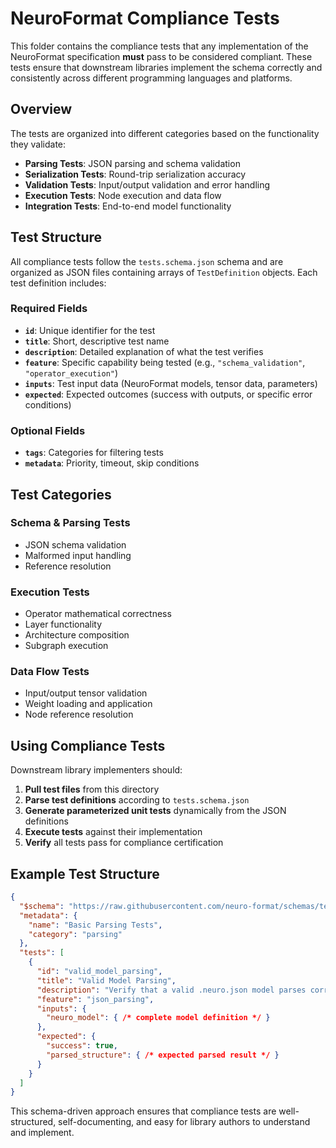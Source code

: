 # NeuroFormat Compliance Tests

This folder contains the compliance tests that any implementation of the NeuroFormat specification **must** pass to be considered compliant. These tests ensure that downstream libraries implement the schema correctly and consistently across different programming languages and platforms.

## Overview

The tests are organized into different categories based on the functionality they validate:

- **Parsing Tests**: JSON parsing and schema validation
- **Serialization Tests**: Round-trip serialization accuracy  
- **Validation Tests**: Input/output validation and error handling
- **Execution Tests**: Node execution and data flow
- **Integration Tests**: End-to-end model functionality

## Test Structure

All compliance tests follow the `tests.schema.json` schema and are organized as JSON files containing arrays of `TestDefinition` objects. Each test definition includes:

### Required Fields

- **`id`**: Unique identifier for the test
- **`title`**: Short, descriptive test name
- **`description`**: Detailed explanation of what the test verifies
- **`feature`**: Specific capability being tested (e.g., `"schema_validation"`, `"operator_execution"`)
- **`inputs`**: Test input data (NeuroFormat models, tensor data, parameters)
- **`expected`**: Expected outcomes (success with outputs, or specific error conditions)

### Optional Fields

- **`tags`**: Categories for filtering tests
- **`metadata`**: Priority, timeout, skip conditions

## Test Categories

### Schema & Parsing Tests

- JSON schema validation
- Malformed input handling
- Reference resolution

### Execution Tests

- Operator mathematical correctness
- Layer functionality
- Architecture composition
- Subgraph execution

### Data Flow Tests

- Input/output tensor validation
- Weight loading and application
- Node reference resolution

## Using Compliance Tests

Downstream library implementers should:

1. **Pull test files** from this directory
2. **Parse test definitions** according to `tests.schema.json`
3. **Generate parameterized unit tests** dynamically from the JSON definitions
4. **Execute tests** against their implementation
5. **Verify** all tests pass for compliance certification

## Example Test Structure

```json
{
  "$schema": "https://raw.githubusercontent.com/neuro-format/schemas/tests-schema-2025-1.json",
  "metadata": {
    "name": "Basic Parsing Tests",
    "category": "parsing"
  },
  "tests": [
    {
      "id": "valid_model_parsing",
      "title": "Valid Model Parsing",
      "description": "Verify that a valid .neuro.json model parses correctly",
      "feature": "json_parsing",
      "inputs": {
        "neuro_model": { /* complete model definition */ }
      },
      "expected": {
        "success": true,
        "parsed_structure": { /* expected parsed result */ }
      }
    }
  ]
}
```

This schema-driven approach ensures that compliance tests are well-structured, self-documenting, and easy for library authors to understand and implement.
